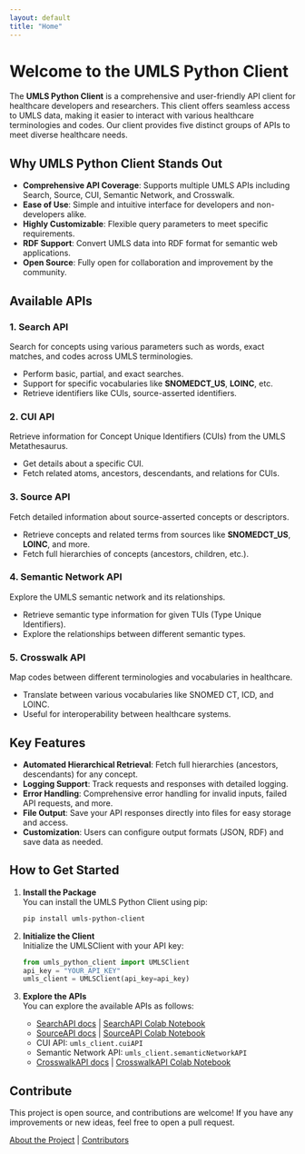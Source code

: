 ```yaml
---
layout: default
title: "Home"
---
```


# Welcome to the UMLS Python Client

The **UMLS Python Client** is a comprehensive and user-friendly API client for healthcare developers and researchers.
This client offers seamless access to UMLS data, making it easier to interact with various healthcare terminologies and codes. 
Our client provides five distinct groups of APIs to meet diverse healthcare needs.

## Why UMLS Python Client Stands Out
- **Comprehensive API Coverage**: Supports multiple UMLS APIs including Search, Source, CUI, Semantic Network, and Crosswalk.
- **Ease of Use**: Simple and intuitive interface for developers and non-developers alike.
- **Highly Customizable**: Flexible query parameters to meet specific requirements.
- **RDF Support**: Convert UMLS data into RDF format for semantic web applications.
- **Open Source**: Fully open for collaboration and improvement by the community.

## Available APIs

### 1. Search API
Search for concepts using various parameters such as words, exact matches, and codes across UMLS terminologies.
- Perform basic, partial, and exact searches.
- Support for specific vocabularies like **SNOMEDCT_US**, **LOINC**, etc.
- Retrieve identifiers like CUIs, source-asserted identifiers.

### 2. CUI API
Retrieve information for Concept Unique Identifiers (CUIs) from the UMLS Metathesaurus.
- Get details about a specific CUI.
- Fetch related atoms, ancestors, descendants, and relations for CUIs.

### 3. Source API
Fetch detailed information about source-asserted concepts or descriptors.
- Retrieve concepts and related terms from sources like **SNOMEDCT_US**, **LOINC**, and more.
- Fetch full hierarchies of concepts (ancestors, children, etc.).

### 4. Semantic Network API
Explore the UMLS semantic network and its relationships.
- Retrieve semantic type information for given TUIs (Type Unique Identifiers).
- Explore the relationships between different semantic types.

### 5. Crosswalk API
Map codes between different terminologies and vocabularies in healthcare.
- Translate between various vocabularies like SNOMED CT, ICD, and LOINC.
- Useful for interoperability between healthcare systems.

## Key Features
- **Automated Hierarchical Retrieval**: Fetch full hierarchies (ancestors, descendants) for any concept.
- **Logging Support**: Track requests and responses with detailed logging.
- **Error Handling**: Comprehensive error handling for invalid inputs, failed API requests, and more.
- **File Output**: Save your API responses directly into files for easy storage and access.
- **Customization**: Users can configure output formats (JSON, RDF) and save data as needed.

## How to Get Started

1. **Install the Package**  
   You can install the UMLS Python Client using pip:

   ```bash
   pip install umls-python-client
   ```

2. **Initialize the Client**  
   Initialize the UMLSClient with your API key:

   ```python
   from umls_python_client import UMLSClient
   api_key = "YOUR_API_KEY"
   umls_client = UMLSClient(api_key=api_key)
   ```

3. **Explore the APIs**  
   You can explore the available APIs as follows:

   - [SearchAPI docs](/umls-python-client-homepage/searchAPI) | [SearchAPI Colab Notebook](https://colab.research.google.com/drive/1ICQFoZqfsW6YvcaoRo-DtZR2QAWmqFI0?usp=sharing)
   - [SourceAPI docs](/umls-python-client-homepage/sourceAPI) | [SourceAPI Colab Notebook](https://colab.research.google.com/drive/1ICQFoZqfsW6YvcaoRo-DtZR2QAWmqFI0?usp=sharing)
   - CUI API: `umls_client.cuiAPI`
   - Semantic Network API: `umls_client.semanticNetworkAPI`
   - [CrosswalkAPI docs](/umls-python-client-homepage/crosswalkAPI) | [CrosswalkAPI Colab Notebook](https://colab.research.google.com/drive/1ICQFoZqfsW6YvcaoRo-DtZR2QAWmqFI0?usp=sharing)


## Contribute
This project is open source, and contributions are welcome! If you have any improvements or new ideas, feel free to open a pull request.

[About the Project](/umls-python-client-homepage/about) | [Contributors](/umls-python-client-homepage/contributors) 

